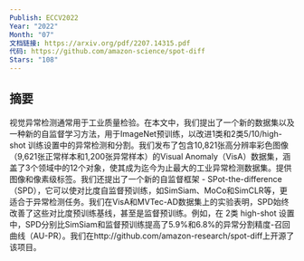```yaml
---
Publish: ECCV2022
Year: "2022"
Month: "07"
文档链接: https://arxiv.org/pdf/2207.14315.pdf
代码: https://github.com/amazon-science/spot-diff
Stars: "108"
---
```

## 摘要

视觉异常检测通常用于工业质量检验。在本文中，我们提出了一个新的数据集以及一种新的自监督学习方法，用于ImageNet预训练，以改进1类和2类5/10/high-shot 训练设置中的异常检测和分割。我们发布了包含10,821张高分辨率彩色图像（9,621张正常样本和1,200张异常样本）的Visual Anomaly（VisA）数据集，涵盖了3个领域中的12个对象，使其成为迄今为止最大的工业异常检测数据集。提供图像和像素级标签。我们还提出了一个新的自监督框架 - SPot-the-difference（SPD），它可以使对比度自监督预训练，如SimSiam、MoCo和SimCLR等，更适合于异常检测任务。我们在VisA和MVTec-AD数据集上的实验表明，SPD始终改善了这些对比度预训练基线，甚至是监督预训练。例如，在 2类 high-shot 设置中，SPD分别比SimSiam和监督预训练提高了5.9%和6.8%的异常分割精度-召回曲线（AU-PR）。我们在http://github.com/amazon-research/spot-diff上开源了该项目。